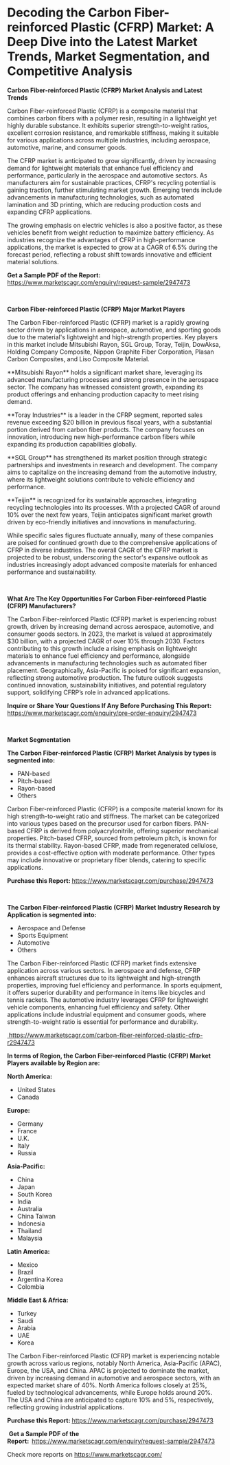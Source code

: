 <p><h1>Decoding the Carbon Fiber-reinforced Plastic (CFRP) Market: A Deep Dive into the Latest Market Trends, Market Segmentation, and Competitive Analysis</h1></p><p><strong>Carbon Fiber-reinforced Plastic (CFRP) Market Analysis and Latest Trends</strong></p>
<p><p>Carbon Fiber-reinforced Plastic (CFRP) is a composite material that combines carbon fibers with a polymer resin, resulting in a lightweight yet highly durable substance. It exhibits superior strength-to-weight ratios, excellent corrosion resistance, and remarkable stiffness, making it suitable for various applications across multiple industries, including aerospace, automotive, marine, and consumer goods.</p><p>The CFRP market is anticipated to grow significantly, driven by increasing demand for lightweight materials that enhance fuel efficiency and performance, particularly in the aerospace and automotive sectors. As manufacturers aim for sustainable practices, CFRP's recycling potential is gaining traction, further stimulating market growth. Emerging trends include advancements in manufacturing technologies, such as automated lamination and 3D printing, which are reducing production costs and expanding CFRP applications.</p><p>The growing emphasis on electric vehicles is also a positive factor, as these vehicles benefit from weight reduction to maximize battery efficiency. As industries recognize the advantages of CFRP in high-performance applications, the market is expected to grow at a CAGR of 6.5% during the forecast period, reflecting a robust shift towards innovative and efficient material solutions.</p></p>
<p><strong>Get a Sample PDF of the Report:&nbsp;</strong> <a href="https://www.marketscagr.com/enquiry/request-sample/2947473?utm_campaign=2946&utm_medium=2&utm_source=Github&utm_content=ia&utm_term=12032025&utm_id=carbon-fiber-reinforced-plastic-cfrp">https://www.marketscagr.com/enquiry/request-sample/2947473</a></p>
<p>&nbsp;</p>
<p><strong>Carbon Fiber-reinforced Plastic (CFRP) Major Market Players</strong></p>
<p><p>The Carbon Fiber-reinforced Plastic (CFRP) market is a rapidly growing sector driven by applications in aerospace, automotive, and sporting goods due to the material's lightweight and high-strength properties. Key players in this market include Mitsubishi Rayon, SGL Group, Toray, Teijin, DowAksa, Holding Company Composite, Nippon Graphite Fiber Corporation, Plasan Carbon Composites, and Liso Composite Material.</p><p>**Mitsubishi Rayon** holds a significant market share, leveraging its advanced manufacturing processes and strong presence in the aerospace sector. The company has witnessed consistent growth, expanding its product offerings and enhancing production capacity to meet rising demand. </p><p>**Toray Industries** is a leader in the CFRP segment, reported sales revenue exceeding $20 billion in previous fiscal years, with a substantial portion derived from carbon fiber products. The company focuses on innovation, introducing new high-performance carbon fibers while expanding its production capabilities globally.</p><p>**SGL Group** has strengthened its market position through strategic partnerships and investments in research and development. The company aims to capitalize on the increasing demand from the automotive industry, where its lightweight solutions contribute to vehicle efficiency and performance. </p><p>**Teijin** is recognized for its sustainable approaches, integrating recycling technologies into its processes. With a projected CAGR of around 10% over the next few years, Teijin anticipates significant market growth driven by eco-friendly initiatives and innovations in manufacturing.</p><p>While specific sales figures fluctuate annually, many of these companies are poised for continued growth due to the comprehensive applications of CFRP in diverse industries. The overall CAGR of the CFRP market is projected to be robust, underscoring the sector's expansive outlook as industries increasingly adopt advanced composite materials for enhanced performance and sustainability.</p></p>
<p>&nbsp;</p>
<p><strong>What Are The Key Opportunities For Carbon Fiber-reinforced Plastic (CFRP) Manufacturers?</strong></p>
<p><p>The Carbon Fiber-reinforced Plastic (CFRP) market is experiencing robust growth, driven by increasing demand across aerospace, automotive, and consumer goods sectors. In 2023, the market is valued at approximately $30 billion, with a projected CAGR of over 10% through 2030. Factors contributing to this growth include a rising emphasis on lightweight materials to enhance fuel efficiency and performance, alongside advancements in manufacturing technologies such as automated fiber placement. Geographically, Asia-Pacific is poised for significant expansion, reflecting strong automotive production. The future outlook suggests continued innovation, sustainability initiatives, and potential regulatory support, solidifying CFRP’s role in advanced applications.</p></p>
<p><strong>Inquire or Share Your Questions If Any Before Purchasing This Report:</strong> <a href="https://www.marketscagr.com/enquiry/pre-order-enquiry/2947473?utm_campaign=2946&utm_medium=2&utm_source=Github&utm_content=ia&utm_term=12032025&utm_id=carbon-fiber-reinforced-plastic-cfrp">https://www.marketscagr.com/enquiry/pre-order-enquiry/2947473</a></p>
<p>&nbsp;</p>
<p><strong>Market Segmentation</strong></p>
<p><strong>The Carbon Fiber-reinforced Plastic (CFRP) Market Analysis by types is segmented into:</strong></p>
<p><ul><li>PAN-based</li><li>Pitch-based</li><li>Rayon-based</li><li>Others</li></ul></p>
<p><p>Carbon Fiber-reinforced Plastic (CFRP) is a composite material known for its high strength-to-weight ratio and stiffness. The market can be categorized into various types based on the precursor used for carbon fibers. PAN-based CFRP is derived from polyacrylonitrile, offering superior mechanical properties. Pitch-based CFRP, sourced from petroleum pitch, is known for its thermal stability. Rayon-based CFRP, made from regenerated cellulose, provides a cost-effective option with moderate performance. Other types may include innovative or proprietary fiber blends, catering to specific applications.</p></p>
<p><strong>Purchase this Report:&nbsp;</strong><a href="https://www.marketscagr.com/purchase/2947473?utm_campaign=2946&utm_medium=2&utm_source=Github&utm_content=ia&utm_term=12032025&utm_id=carbon-fiber-reinforced-plastic-cfrp">https://www.marketscagr.com/purchase/2947473</a></p>
<p>&nbsp;</p>
<p><strong>The Carbon Fiber-reinforced Plastic (CFRP) Market Industry Research by Application is segmented into:</strong></p>
<p><ul><li>Aerospace and Defense</li><li>Sports Equipment</li><li>Automotive</li><li>Others</li></ul></p>
<p><p>The Carbon Fiber-reinforced Plastic (CFRP) market finds extensive application across various sectors. In aerospace and defense, CFRP enhances aircraft structures due to its lightweight and high-strength properties, improving fuel efficiency and performance. In sports equipment, it offers superior durability and performance in items like bicycles and tennis rackets. The automotive industry leverages CFRP for lightweight vehicle components, enhancing fuel efficiency and safety. Other applications include industrial equipment and consumer goods, where strength-to-weight ratio is essential for performance and durability.</p></p>
<p><a href="https://www.marketscagr.com/carbon-fiber-reinforced-plastic-cfrp-r2947473?utm_campaign=2946&utm_medium=2&utm_source=Github&utm_content=ia&utm_term=12032025&utm_id=carbon-fiber-reinforced-plastic-cfrp">&nbsp;https://www.marketscagr.com/carbon-fiber-reinforced-plastic-cfrp-r2947473</a></p>
<p><strong>In terms of Region, the Carbon Fiber-reinforced Plastic (CFRP) Market Players available by Region are:</strong></p>
<p>
    <p> <strong> North America: </strong>
        <ul>
            <li>United States</li>
            <li>Canada</li>
        </ul>
        </p> 
    <p> <strong> Europe: </strong>
        <ul>
            <li>Germany</li>
            <li>France</li>
            <li>U.K.</li>
            <li>Italy</li>
            <li>Russia</li>
        </ul>
        </p> 
    <p> <strong> Asia-Pacific: </strong>
        <ul>
            <li>China</li>
            <li>Japan</li>
            <li>South Korea</li>
            <li>India</li>
            <li>Australia</li>
            <li>China Taiwan</li>
            <li>Indonesia</li>
            <li>Thailand</li>
            <li>Malaysia</li>
        </ul>
        </p> 
    <p> <strong> Latin America: </strong>
        <ul>
            <li>Mexico</li>
            <li>Brazil</li>
            <li>Argentina Korea</li>
            <li>Colombia</li>
        </ul>
        </p> 
    <p> <strong> Middle East & Africa: </strong>
        <ul>
            <li>Turkey</li>
            <li>Saudi</li>
            <li>Arabia</li>
            <li>UAE</li>
            <li>Korea</li>
        </ul>
    </p>
    </p>
<p><p>The Carbon Fiber-reinforced Plastic (CFRP) market is experiencing notable growth across various regions, notably North America, Asia-Pacific (APAC), Europe, the USA, and China. APAC is projected to dominate the market, driven by increasing demand in automotive and aerospace sectors, with an expected market share of 40%. North America follows closely at 25%, fueled by technological advancements, while Europe holds around 20%. The USA and China are anticipated to capture 10% and 5%, respectively, reflecting growing industrial applications.</p></p>
<p><strong>Purchase this Report: </strong><a href="https://www.marketscagr.com/purchase/2947473?utm_campaign=2946&utm_medium=2&utm_source=Github&utm_content=ia&utm_term=12032025&utm_id=carbon-fiber-reinforced-plastic-cfrp">https://www.marketscagr.com/purchase/2947473</a></p>
<p>&nbsp;<strong>Get a Sample PDF of the Report:&nbsp;&nbsp;</strong><a href="https://www.marketscagr.com/enquiry/request-sample/2947473?utm_campaign=2946&utm_medium=2&utm_source=Github&utm_content=ia&utm_term=12032025&utm_id=carbon-fiber-reinforced-plastic-cfrp">https://www.marketscagr.com/enquiry/request-sample/2947473</a></p>
<p><strong></strong></p>
<p>Check more reports on <a href="https://www.marketscagr.com/?utm_campaign=2946&utm_medium=2&utm_source=Github&utm_content=ia&utm_term=12032025&utm_id=carbon-fiber-reinforced-plastic-cfrp">https://www.marketscagr.com/</a></p>